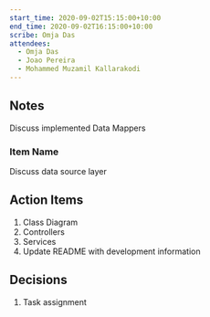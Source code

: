 ```yaml
---
start_time: 2020-09-02T15:15:00+10:00
end_time: 2020-09-02T16:15:00+10:00
scribe: Omja Das
attendees:
  - Omja Das
  - Joao Pereira
  - Mohammed Muzamil Kallarakodi
---
```


## Notes

Discuss implemented Data Mappers

### Item Name

Discuss data source layer

## Action Items

1. Class Diagram
2. Controllers
3. Services
4. Update README with development information

## Decisions

1. Task assignment
